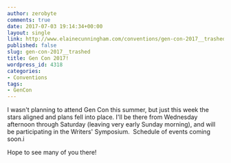 ```yaml
---
author: zerobyte
comments: true
date: 2017-07-03 19:14:34+00:00
layout: single
link: http://www.elainecunningham.com/conventions/gen-con-2017__trashed/
published: false
slug: gen-con-2017__trashed
title: Gen Con 2017!
wordpress_id: 4318
categories:
- Conventions
tags:
- GenCon
---
```


I wasn't planning to attend Gen Con this summer, but just this week the stars aligned and plans fell into place. I'll be there from Wednesday afternoon through Saturday (leaving very early Sunday morning), and will be participating in the Writers' Symposium.  Schedule of events coming soon.i

Hope to see many of you there!
